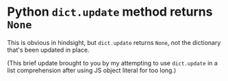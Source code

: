 # Python `dict.update` method returns `None`

This is obvious in hindsight, but `dict.update` returns `None`, not the dictionary that's been updated in place.

(This brief update brought to you by my attempting to use `dict.update` in a list comprehension after using JS object literal for too long.)

